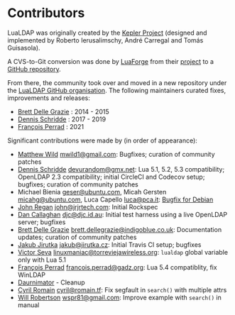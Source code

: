 
# Contributors

LuaLDAP was originally created by the [Kepler Project](http://www.keplerproject.org/)
 (designed and implemented by Roberto Ierusalimschy, Andr&eacute; Carregal and Tom&aacute;s Guisasola).

A CVS-to-Git conversion was done by [LuaForge](http://luaforge.net/)
from their [project](http://luaforge.net/projects/lualdap/)
to a [GitHub repository](https://github.com/luaforge/lualdap).

From there, the community took over and moved in a new repository
under the [LuaLDAP GitHub organisation](https://github.com/lualdap).
The following maintainers curated fixes, improvements and releases:

 * [Brett Delle Grazie](https://github.com/bdellegrazie) : 2014 - 2015
 * [Dennis Schridde](https://github.com/devurandom) : 2017 - 2019
 * [Fran&ccedil;ois Perrad](https://github.com/fperrad) : 2021

Significant contributions were made by (in order of appearance):

 * [Matthew Wild](https://github.com/mwild1) <mwild1@gmail.com>: Bugfixes; curation of community patches
 * [Dennis Schridde](https://github.com/devurandom) <devurandom@gmx.net>: Lua 5.1, 5.2, 5.3 compatibility; OpenLDAP 2.3 compatibility; initial CircleCI and Codecov setup; bugfixes; curation of community patches
 * Michael Bienia <geser@ubuntu.com>, Micah Gersten <micahg@ubuntu.com>, Luca Capello <luca@pca.it>: [Bugfix for Debian](https://bugs.debian.org/cgi-bin/bugreport.cgi?bug=722175)
 * [John Regan](https://github.com/jprjr) <john@jrjrtech.com>: Initial Rockspec
 * [Dan Callaghan](https://github.com/danc86) <djc@djc.id.au>: Initial test harness using a live OpenLDAP server; bugfixes
 * [Brett Delle Grazie](https://github.com/bdellegrazie) <brett.dellegrazie@indigoblue.co.uk>: Documentation updates; curation of community patches
 * [Jakub Jirutka](https://github.com/jirutka) <jakub@jirutka.cz>: Initial Travis CI setup; bugfixes
 * [Victor Seva](https://github.com/linuxmaniac) <linuxmaniac@torreviejawireless.org>: `lualdap` global variable only with Lua 5.1
 * [Fran&ccedil;ois Perrad](https://github.com/fperrad) <francois.perrad@gadz.org>: Lua 5.4 compatiblity, fix WinLDAP
 * [Daurnimator](https://github.com/daurnimator) - Cleanup
 * [Cyril Romain](https://github.com/cyrilRomain) <cyril@romain.tf>: Fix segfault in `search()` with multiple attrs
 * [Will Robertson](https://github.com/wspr) <wspr81@gmail.com>: Improve example with `search()` in manual
